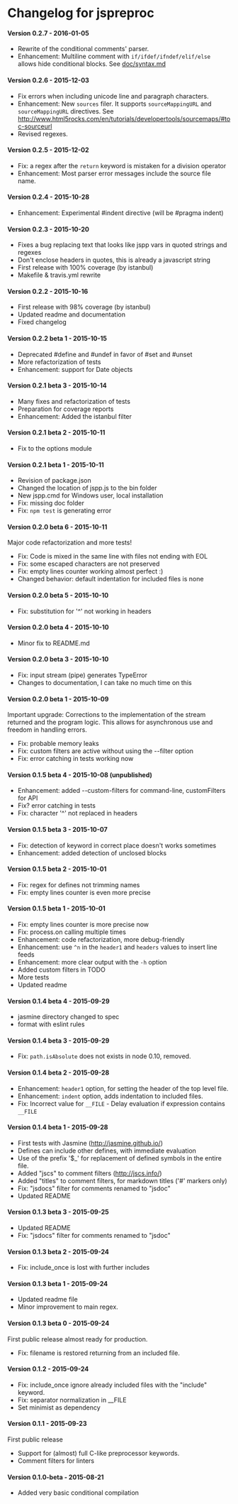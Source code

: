 # Changelog for jspreproc

#### Version 0.2.7 - 2016-01-05
- Rewrite of the conditional comments' parser.
- Enhancement: Multiline comment with `if/ifdef/ifndef/elif/else` allows hide conditional blocks. See [doc/syntax.md](doc/syntax.md)

#### Version 0.2.6 - 2015-12-03
- Fix errors when including unicode line and paragraph characters.
- Enhancement: New `sources` filer. It supports `sourceMappingURL` and `sourceMappingURL` directives.
  See http://www.html5rocks.com/en/tutorials/developertools/sourcemaps/#toc-sourceurl
- Revised regexes.

#### Version 0.2.5 - 2015-12-02
- Fix: a regex after the `return` keyword is mistaken for a division operator
- Enhancement: Most parser error messages include the source file name.

#### Version 0.2.4 - 2015-10-28
- Enhancement: Experimental #indent directive (will be #pragma indent)

#### Version 0.2.3 - 2015-10-20
- Fixes a bug replacing text that looks like jspp vars in quoted strings and regexes
- Don't enclose headers in quotes, this is already a javascript string
- First release with 100% coverage (by istanbul)
- Makefile & travis.yml rewrite

#### Version 0.2.2 - 2015-10-16
- First release with 98% coverage (by istanbul)
- Updated readme and documentation
- Fixed changelog

#### Version 0.2.2 beta 1 - 2015-10-15
- Deprecated #define and #undef in favor of #set and #unset
- More refactorization of tests
- Enhancement: support for Date objects

#### Version 0.2.1 beta 3 - 2015-10-14
- Many fixes and refactorization of tests
- Preparation for coverage reports
- Enhancement: Added the istanbul filter

#### Version 0.2.1 beta 2 - 2015-10-11
- Fix to the options module

#### Version 0.2.1 beta 1 - 2015-10-11
- Revision of package.json
- Changed the location of jspp.js to the bin folder
- New jspp.cmd for Windows user, local installation
- Fix: missing doc folder
- Fix: `npm test` is generating error

#### Version 0.2.0 beta 6 - 2015-10-11
Major code refactorization and more tests!
- Fix: Code is mixed in the same line with files not ending with EOL
- Fix: some escaped characters are not preserved
- Fix: empty lines counter working almost perfect :)
- Changed behavior: default indentation for included files is none

#### Version 0.2.0 beta 5 - 2015-10-10
- Fix: substitution for '^' not working in headers

#### Version 0.2.0 beta 4 - 2015-10-10
- Minor fix to README.md

#### Version 0.2.0 beta 3 - 2015-10-10
- Fix: input stream (pipe) generates TypeError
- Changes to documentation, I can take no much time on this

#### Version 0.2.0 beta 1 - 2015-10-09
Important upgrade:
Corrections to the implementation of the stream returned and the program logic. This allows for asynchronous use and freedom in handling errors.
- Fix: probable memory leaks
- Fix: custom filters are active without using the --filter option
- Fix: error catching in tests working now

#### Version 0.1.5 beta 4 - 2015-10-08 (unpublished)
- Enhancement: added --custom-filters for command-line, customFilters for API
- Fix? error catching in tests
- Fix: character '^' not replaced in headers

#### Version 0.1.5 beta 3 - 2015-10-07
- Fix: detection of keyword in correct place doesn't works sometimes
- Enhancement: added detection of unclosed blocks

#### Version 0.1.5 beta 2 - 2015-10-01
- Fix: regex for defines not trimming names
- Fix: empty lines counter is even more precise

#### Version 0.1.5 beta 1 - 2015-10-01
- Fix: empty lines counter is more precise now
- Fix: process.on calling multiple times
- Enhancement: code refactorization, more debug-friendly
- Enhancement: use `^n` in the `header1` and `headers` values to insert line feeds
- Enhancement: more clear output with the `-h` option
- Added custom filters in TODO
- More tests
- Updated readme

#### Version 0.1.4 beta 4 - 2015-09-29
- jasmine directory changed to spec
- format with eslint rules

#### Version 0.1.4 beta 3 - 2015-09-29
- Fix: `path.isAbsolute` does not exists in node 0.10, removed.

#### Version 0.1.4 beta 2 - 2015-09-28
- Enhancement: `header1` option, for setting the header of the top level file.
- Enhancement: `indent` option, adds indentation to included files.
- Fix: Incorrect value for `__FILE` - Delay evaluation if expression contains `__FILE`

#### Version 0.1.4 beta 1 - 2015-09-28
- First tests with Jasmine (http://jasmine.github.io/)
- Defines can include other defines, with immediate evaluation
- Use of the prefix '$_' for replacement of defined symbols in the entire file.
- Added "jscs" to comment filters (http://jscs.info/)
- Added "titles" to comment filters, for markdown titles ('#' markers only)
- Fix: "jsdocs" filter for comments renamed to "jsdoc"
- Updated README

#### Version 0.1.3 beta 3 - 2015-09-25
- Updated README
- Fix: "jsdocs" filter for comments renamed to "jsdoc"

#### Version 0.1.3 beta 2 - 2015-09-24
- Fix: include_once is lost with further includes

#### Version 0.1.3 beta 1 - 2015-09-24
- Updated readme file
- Minor improvement to main regex.

#### Version 0.1.3 beta 0 - 2015-09-24
First public release almost ready for production.
- Fix: filename is restored returning from an included file.

#### Version 0.1.2 - 2015-09-24
- Fix: include_once ignore already included files with the "include" keyword.
- Fix: separator normalization in __FILE
- Set minimist as dependency

#### Version 0.1.1 - 2015-09-23
First public release
- Support for (almost) full C-like preprocessor keywords.
- Comment filters for linters

#### Version 0.1.0-beta - 2015-08-21
- Added very basic conditional compilation
